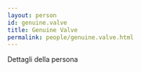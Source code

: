 ```yaml
---
layout: person
id: genuine.valve
title: Genuine Valve
permalink: people/genuine.valve.html
---
```


Dettagli della persona